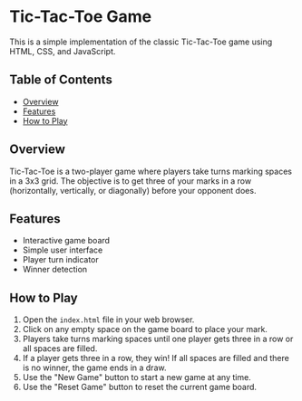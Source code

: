 # Tic-Tac-Toe Game

This is a simple implementation of the classic Tic-Tac-Toe game using HTML, CSS, and JavaScript.

## Table of Contents
- [Overview](#overview)
- [Features](#features)
- [How to Play](#how-to-play)



## Overview
Tic-Tac-Toe is a two-player game where players take turns marking spaces in a 3x3 grid. The objective is to get three of your marks in a row (horizontally, vertically, or diagonally) before your opponent does.

## Features
- Interactive game board
- Simple user interface
- Player turn indicator
- Winner detection

## How to Play
1. Open the `index.html` file in your web browser.
2. Click on any empty space on the game board to place your mark.
3. Players take turns marking spaces until one player gets three in a row or all spaces are filled.
4. If a player gets three in a row, they win! If all spaces are filled and there is no winner, the game ends in a draw.
5. Use the "New Game" button to start a new game at any time.
6. Use the "Reset Game" button to reset the current game board.




